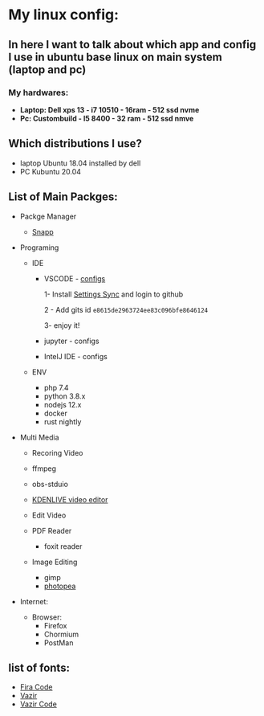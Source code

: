 # My linux config:

In here I want to talk about which app and config I use in ubuntu base linux on main system (laptop and pc)
---
### My hardwares:
- **Laptop: Dell xps 13 - i7 10510 - 16ram - 512 ssd nvme**
- **Pc: Custombuild - I5 8400 - 32 ram - 512 ssd nmve**

## Which distributions I use?
- laptop Ubuntu 18.04 installed by dell
- PC Kubuntu 20.04 

## List of Main Packges:
- Packge Manager
  - [Snapp](https://snapcraft.io/)
- Programing
  - IDE
    - VSCODE - [configs](https://gist.github.com/bigmpc/e8615de2963724ee83c096bfe8646124)

      1- Install [Settings Sync](https://marketplace.visualstudio.com/items?itemName=Shan.code-settings-sync) and login to github
      
      2 - Add gits id `e8615de2963724ee83c096bfe8646124`
      
      3- enjoy it!
    - jupyter - configs
    - IntelJ IDE - configs
    
  - ENV
     - php 7.4
     - python 3.8.x
     - nodejs 12.x
     - docker
     - rust nightly
     
 
- Multi Media
  - Recoring Video
   - ffmpeg
   - obs-stduio
   - [KDENLIVE video editor](https://kdenlive.org/en/)
  - Edit Video
  - PDF Reader
    - foxit reader
    
  - Image Editing
    - gimp
    - [photopea](https://www.photopea.com/)
  
- Internet:
  - Browser:
    - Firefox
    - Chormium
    - PostMan
 
 

## list of fonts:
 - [Fira Code](https://github.com/tonsky/FiraCode)
 - [Vazir](https://rastikerdar.github.io/vazir-font/)
 - [Vazir Code](https://rastikerdar.github.io/vazir-code-font/)
